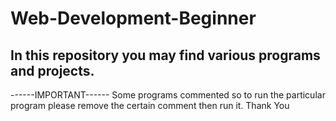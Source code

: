 # Web-Development-Beginner
In this repository you may find various programs and projects.
------
------IMPORTANT------
Some programs commented so to run the particular program please remove the certain comment then run it.
Thank You
